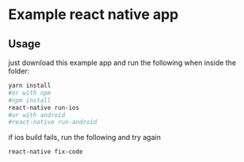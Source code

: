 # Example react native app

## Usage

just download this example app and run the following when inside the folder:
```bash
yarn install
#or with npm
#npm install
react-native run-ios
#or with android
#react-native run-android
```

if ios build fails, run the following and try again

```bash
react-native fix-code
```
